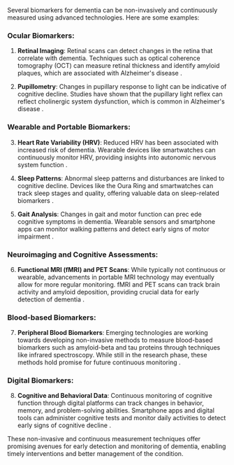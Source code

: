 Several biomarkers for dementia can be non-invasively and continuously measured using advanced technologies. Here are some examples: 

### Ocular Biomarkers: 

1. **Retinal Imaging**: Retinal scans can detect changes in the retina that correlate with dementia. Techniques such as optical coherence tomography (OCT) can measure retinal thickness and identify amyloid plaques, which are associated with Alzheimer's disease . 

2. **Pupillometry**: Changes in pupillary response to light can be indicative of cognitive decline. Studies have shown that the pupillary light reflex can reflect cholinergic system dysfunction, which is common in Alzheimer's disease . 

### Wearable and Portable Biomarkers: 

3. **Heart Rate Variability (HRV)**: Reduced HRV has been associated with increased risk of dementia. Wearable devices like smartwatches can continuously monitor HRV, providing insights into autonomic nervous system function . 

4. **Sleep Patterns**: Abnormal sleep patterns and disturbances are linked to cognitive decline. Devices like the Oura Ring and smartwatches can track sleep stages and quality, offering valuable data on sleep-related biomarkers  . 

5. **Gait Analysis**: Changes in gait and motor function can prec ede cognitive symptoms in dementia. Wearable sensors and smartphone apps can monitor walking patterns and detect early signs of motor impairment .

### Neuroimaging and Cognitive Assessments: 

6. **Functional MRI (fMRI) and PET Scans**: While typically not continuous or wearable, advancements in portable MRI technology may eventually allow for more regular monitoring. fMRI and PET scans can track brain activity and amyloid deposition, providing crucial data for early detection of dementia . 

### Blood-based Biomarkers: 

7. **Peripheral Blood Biomarkers**: Emerging technologies are working towards developing non-invasive methods to measure blood-based biomarkers such as amyloid-beta and tau proteins through techniques like infrared spectroscopy. While still in the research phase, these methods hold promise for future continuous monitoring . 

### Digital Biomarkers: 

8. **Cognitive and Behavioral Data**: Continuous monitoring of cognitive function through digital platforms can track changes in behavior, memory, and problem-solving abilities. Smartphone apps and digital tools can administer cognitive tests and monitor daily activities to detect early signs of cognitive decline . 

These non-invasive and continuous measurement techniques offer promising avenues for early detection and monitoring of dementia, enabling timely interventions and better management of the condition. 

